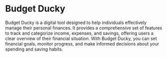 # Budget Ducky

Budget Ducky is a digital tool designed to help individuals effectively manage their personal finances. It provides a comprehensive set of features to track and categorize income, expenses, and savings, offering users a clear overview of their financial situation. With Budget Ducky, you can set financial goals, monitor progress, and make informed decisions about your spending and saving habits.

